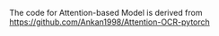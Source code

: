 The code for Attention-based Model is derived from https://github.com/Ankan1998/Attention-OCR-pytorch